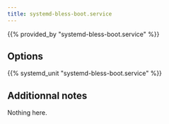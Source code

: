 ```yaml
---
title: systemd-bless-boot.service
---
```


{{% provided_by "systemd-bless-boot.service" %}}

## Options

{{% systemd_unit "systemd-bless-boot.service" %}}

## Additionnal notes

Nothing here.